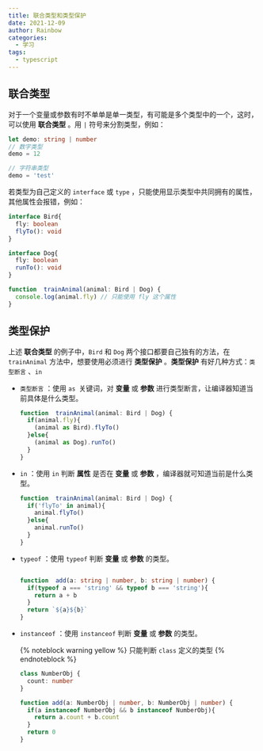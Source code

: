 ```yaml
---
title: 联合类型和类型保护
date: 2021-12-09
author: Rainbow
categories:
  - 学习
tags:
  - typescript
---
```


## 联合类型

对于一个变量或参数有时不单单是单一类型，有可能是多个类型中的一个，这时，可以使用 **联合类型** 。用  `|` 符号来分割类型，例如：

```typescript
let demo: string | number
// 数字类型
demo = 12

// 字符串类型
demo = 'test'
```

若类型为自己定义的 `interface` 或 `type` ，只能使用显示类型中共同拥有的属性，其他属性会报错，例如：

```typescript
interface Bird{
  fly: boolean
  flyTo(): void
}

interface Dog{
  fly: boolean
  runTo(): void
}

function  trainAnimal(animal: Bird | Dog) {
  console.log(animal.fly) // 只能使用 fly 这个属性
}
```

## 类型保护

上述 **联合类型** 的例子中，`Bird` 和 `Dog` 两个接口都要自己独有的方法，在 `trainAnimal` 方法中，想要使用必须进行  **类型保护** 。**类型保护** 有好几种方式：`类型断言`  、`in`

- `类型断言` ：使用 `as `关键词，对 **变量** 或 **参数** 进行类型断言，让编译器知道当前具体是什么类型。

  ```typescript
  function  trainAnimal(animal: Bird | Dog) {
    if(animal.fly){
      (animal as Bird).flyTo()
    }else{
      (animal as Dog).runTo()
    }
  }
  ```

- `in`  ：使用 `in` 判断 **属性** 是否在 **变量** 或 **参数** ，编译器就可知道当前是什么类型。

  ```typescript
  function  trainAnimal(animal: Bird | Dog) {
    if('flyTo' in animal){
      animal.flyTo()
    }else{
      animal.runTo()
    }
  }
  ```

- `typeof` ：使用 `typeof` 判断 **变量** 或 **参数** 的类型。

  ```typescript
  
  function  add(a: string | number, b: string | number) {
    if(typeof a === 'string' && typeof b === 'string'){
      return a + b
    }
    return `${a}${b}`
  }
  ```

- `instanceof` ：使用 `instanceof` 判断 **变量** 或 **参数** 的类型。

  {% noteblock warning yellow %}
  只能判断 `class` 定义的类型 
  {% endnoteblock %}

  ```typescript
  class NumberObj {
    count: number
  }
  
  function add(a: NumberObj | number, b: NumberObj | number) {
    if(a instanceof NumberObj && b instanceof NumberObj){
      return a.count + b.count
    }
    return 0
  }
  ```

  